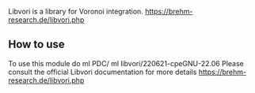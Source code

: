 Libvori is a library for Voronoi integration.
https://brehm-research.de/libvori.php

## How to use

To use this module do
ml PDC/<version>
ml libvori/220621-cpeGNU-22.06
Please consult the official Libvori documentation for more details
https://brehm-research.de/libvori.php
